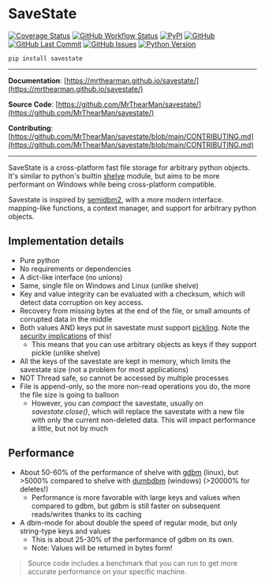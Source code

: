 # SaveState

[![Coverage Status][coverage-badge]][coverage]
[![GitHub Workflow Status][status-badge]][status]
[![PyPI][pypi-badge]][pypi]
[![GitHub][licence-badge]][licence]
[![GitHub Last Commit][repo-badge]][repo]
[![GitHub Issues][issues-badge]][issues]
[![Python Version][version-badge]][pypi]

```shell
pip install savestate
```

---

**Documentation**: [https://mrthearman.github.io/savestate/](https://mrthearman.github.io/savestate/)

**Source Code**: [https://github.com/MrThearMan/savestate/](https://github.com/MrThearMan/savestate/)

**Contributing**: [https://github.com/MrThearMan/savestate/blob/main/CONTRIBUTING.md](https://github.com/MrThearMan/savestate/blob/main/CONTRIBUTING.md)

---

SaveState is a cross-platform fast file storage for arbitrary python objects.
It's similar to python's builtin [shelve][shelve] module, but aims to be more
performant on Windows while being cross-platform compatible.

Savestate is inspired by [semidbm2][semidbm2], with a more modern interface.
mapping-like functions, a context manager, and support for
arbitrary python objects.

## Implementation details
- Pure python
- No requirements or dependencies
- A dict-like interface (no unions)
- Same, single file on Windows and Linux (unlike shelve)
- Key and value integrity can be evaluated with a checksum, which will detect data corruption on key access.
- Recovery from missing bytes at the end of the file, or small amounts of corrupted data in the middle
- Both values AND keys put in savestate must support [pickling][pickling].
Note the [security implications][security] of this!
  - This means that you can use arbitrary objects as keys if they support pickle (unlike shelve)
- All the keys of the savestate are kept in memory, which limits the savestate size (not a problem for most applications)
- NOT Thread safe, so cannot be accessed by multiple processes
- File is append-only, so the more non-read operations you do, the more the file size is going to balloon
  - However, you can *compact* the savestate, usually on *savestate.close()*, which will replace the savestate with a new file with only the current non-deleted data.
  This will impact performance a little, but not by much

## Performance
- About 50-60% of the performance of shelve with [gdbm][gdbm] (linux),
  but >5000% compared to shelve with [dumbdbm][dumbdbm] (windows) (>20000% for deletes!)
  - Performance is more favorable with large keys and values when compared to gdbm,
    but gdbm is still faster on subsequent reads/writes thanks to its caching
- A dbm-mode for about double the speed of regular mode, but only string-type keys and values
  - This is about 25-30% of the performance of gdbm on its own.
  - Note: Values will be returned in bytes form!

> Source code includes a benchmark that you can run to get more accurate performance on your specific machine.


[shelve]: https://docs.python.org/3/library/shelve.html
[semidbm2]: https://github.com/quora/semidbm2
[pickling]: https://docs.python.org/3/library/pickle.html#module-pickle
[security]: https://docs.python.org/3/library/pickle.html#module-pickle
[gdbm]: https://docs.python.org/3/library/dbm.html#module-dbm.gnu
[dumbdbm]: https://docs.python.org/3/library/dbm.html#module-dbm.dumb

[coverage-badge]: https://coveralls.io/repos/github/MrThearMan/savestate/badge.svg?branch=master
[status-badge]: https://img.shields.io/github/actions/workflow/status/MrThearMan/savestate/test.yml?branch=main
[pypi-badge]: https://img.shields.io/pypi/v/savestate
[licence-badge]: https://img.shields.io/github/license/MrThearMan/savestate
[repo-badge]: https://img.shields.io/github/last-commit/MrThearMan/savestate
[issues-badge]: https://img.shields.io/github/issues-raw/MrThearMan/savestate
[version-badge]: https://img.shields.io/pypi/pyversions/savestate

[coverage]: https://coveralls.io/github/MrThearMan/savestate?branch=master
[status]: https://github.com/MrThearMan/savestate/actions/workflows/test.yml
[pypi]: https://pypi.org/project/savestate
[licence]: https://github.com/MrThearMan/savestate/blob/master/LICENSE
[repo]: https://github.com/MrThearMan/savestate/commits/master
[issues]: https://github.com/MrThearMan/savestate/issues
